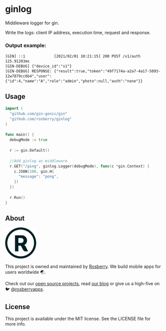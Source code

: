 # ginlog
Middleware logger for gin.

Write the logs: client IP address, execution time, request and response.

### Output example:
```
[GIN] ::1             [2021/02/01 10:21:15] 200 POST /v1/auth   125.91203ms
[GIN-DEBUG] {"device_id":"s1"}
[GIN-DEBUG] RESPONSE: {"result":true,"token":"49f7174a-a2a7-4a17-5093-12w7879cc6b4","user":{"id":4,"name":"A","role":"admin","photo":null,"auth":"none"}}
```

## Usage
```go
import (
  "github.com/gin-gonic/gin"
  "github.com/rosberry/ginlog"
)

func main() {
  debugMode := true
  
  r := gin.Default()
	
  //Add ginlog as middleware
  r.GET("/ping", ginlog.Logger(debugMode), func(c *gin.Context) {
    c.JSON(200, gin.H{
      "message": "pong",
    })
  })
  
  r.Run()
}
```

## About

<img src="https://github.com/rosberry/Foundation/blob/master/Assets/full_logo.png?raw=true" height="100" />

This project is owned and maintained by [Rosberry](http://rosberry.com). We build mobile apps for users worldwide 🌏.

Check out our [open source projects](https://github.com/rosberry), read [our blog](https://medium.com/@Rosberry) or give us a high-five on 🐦 [@rosberryapps](http://twitter.com/RosberryApps).

## License

This project is available under the MIT license. See the LICENSE file for more info.
